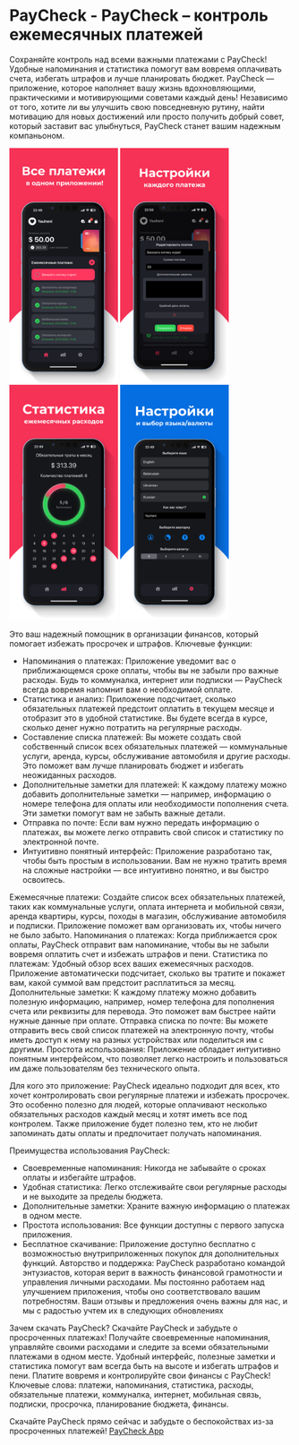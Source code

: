 # PayCheck - PayCheck – контроль ежемесячных платежей
Сохраняйте контроль над всеми важными платежами с PayCheck! Удобные напоминания и статистика помогут вам вовремя оплачивать счета, избегать штрафов и лучше планировать бюджет.
PayCheck — приложение, которое наполняет вашу жизнь вдохновляющими, практическими и мотивирующими советами каждый день! Независимо от того, хотите ли вы улучшить свою повседневную рутину, найти мотивацию для новых достижений или просто получить добрый совет, который заставит вас улыбнуться, PayCheck станет вашим надежным компаньоном.

<img src="https://github.com/evilgen21/PayCheck/blob/main/1.png" width="194" height="420"> <img src="https://github.com/evilgen21/PayCheck/blob/main/2.png" width="194" height="420"> <img src="https://github.com/evilgen21/PayCheck/blob/main/3.png" width="194" height="420"> <img src="https://github.com/evilgen21/PayCheck/blob/main/4.png" width="194" height="420">

Это ваш надежный помощник в организации финансов, который помогает избежать просрочек и штрафов.
Ключевые функции:
* Напоминания о платежах: Приложение уведомит вас о приближающемся сроке оплаты, чтобы вы не забыли про важные расходы. Будь то коммуналка, интернет или подписки — PayCheck всегда вовремя напомнит вам о необходимой оплате.
* Статистика и анализ: Приложение подсчитает, сколько обязательных платежей предстоит оплатить в текущем месяце и отобразит это в удобной статистике. Вы будете всегда в курсе, сколько денег нужно потратить на регулярные расходы.
* Составление списка платежей: Вы можете создать свой собственный список всех обязательных платежей — коммунальные услуги, аренда, курсы, обслуживание автомобиля и другие расходы. Это поможет вам лучше планировать бюджет и избегать неожиданных расходов.
* Дополнительные заметки для платежей: К каждому платежу можно добавить дополнительные заметки — например, информацию о номере телефона для оплаты или необходимости пополнения счета. Эти заметки помогут вам не забыть важные детали.
* Отправка по почте: Если вам нужно передать информацию о платежах, вы можете легко отправить свой список и статистику по электронной почте.
* Интуитивно понятный интерфейс: Приложение разработано так, чтобы быть простым в использовании. Вам не нужно тратить время на сложные настройки — все интуитивно понятно, и вы быстро освоитесь.

Ежемесячные платежи: Создайте список всех обязательных платежей, таких как коммунальные услуги, оплата интернета и мобильной связи, аренда квартиры, курсы, походы в магазин, обслуживание автомобиля и подписки. Приложение поможет вам организовать их, чтобы ничего не было забыто.
Напоминания о платежах: Когда приближается срок оплаты, PayCheck отправит вам напоминание, чтобы вы не забыли вовремя оплатить счет и избежать штрафов и пени.
Статистика по платежам: Удобный обзор всех ваших ежемесячных расходов. Приложение автоматически подсчитает, сколько вы тратите и покажет вам, какой суммой вам предстоит расплатиться за месяц.
Дополнительные заметки: К каждому платежу можно добавить полезную информацию, например, номер телефона для пополнения счета или реквизиты для перевода. Это поможет вам быстрее найти нужные данные при оплате.
Отправка списка по почте: Вы можете отправить весь свой список платежей на электронную почту, чтобы иметь доступ к нему на разных устройствах или поделиться им с другими.
Простота использования: Приложение обладает интуитивно понятным интерфейсом, что позволяет легко настроить и пользоваться им даже пользователям без технического опыта.


Для кого это приложение:
PayCheck идеально подходит для всех, кто хочет контролировать свои регулярные платежи и избежать просрочек. Это особенно полезно для людей, которые оплачивают несколько обязательных расходов каждый месяц и хотят иметь все под контролем. Также приложение будет полезно тем, кто не любит запоминать даты оплаты и предпочитает получать напоминания.


Преимущества использования PayCheck:
* Своевременные напоминания: Никогда не забывайте о сроках оплаты и избегайте штрафов.
* Удобная статистика: Легко отслеживайте свои регулярные расходы и не выходите за пределы бюджета.
* Дополнительные заметки: Храните важную информацию о платежах в одном месте.
* Простота использования: Все функции доступны с первого запуска приложения.
* Бесплатное скачивание: Приложение доступно бесплатно с возможностью внутриприложенных покупок для дополнительных функций.
Авторство и поддержка:
PayCheck разработано командой энтузиастов, которая верит в важность финансовой грамотности и управления личными расходами. Мы постоянно работаем над улучшением приложения, чтобы оно соответствовало вашим потребностям. Ваши отзывы и предложения очень важны для нас, и мы с радостью учтем их в следующих обновлениях


Зачем скачать PayCheck?
Скачайте PayCheck и забудьте о просроченных платежах! Получайте своевременные напоминания, управляйте своими расходами и следите за всеми обязательными платежами в одном месте. Удобный интерфейс, полезные заметки и статистика помогут вам всегда быть на высоте и избегать штрафов и пени. Платите вовремя и контролируйте свои финансы с PayCheck!
Ключевые слова: платежи, напоминания, статистика, расходы, обязательные платежи, коммуналка, интернет, мобильная связь, подписки, просрочка, планирование бюджета, финансы.

Скачайте PayCheck прямо сейчас и забудьте о беспокойствах из-за просроченных платежей! <a href="https://apps.apple.com/ru/app/paycheck/id6740782852">PayCheck App</a>

